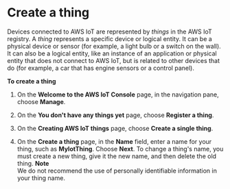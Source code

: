 # Create a thing<a name="create-aws-thing"></a>

Devices connected to AWS IoT are represented by *things* in the AWS IoT registry\. A *thing* represents a specific device or logical entity\. It can be a physical device or sensor \(for example, a light bulb or a switch on the wall\)\. It can also be a logical entity, like an instance of an application or physical entity that does not connect to AWS IoT, but is related to other devices that do \(for example, a car that has engine sensors or a control panel\)\.

**To create a thing**

1. On the **Welcome to the AWS IoT Console** page, in the navigation pane, choose **Manage**\.

1. On the **You don't have any things yet** page, choose **Register a thing**\.

1. On the **Creating AWS IoT things** page, choose **Create a single thing**\.

1. On the **Create a thing** page, in the **Name** field, enter a name for your thing, such as **MyIotThing**\. Choose **Next**\. To change a thing's name, you must create a new thing, give it the new name, and then delete the old thing\.
**Note**  
We do not recommend the use of personally identifiable information in your thing name\.